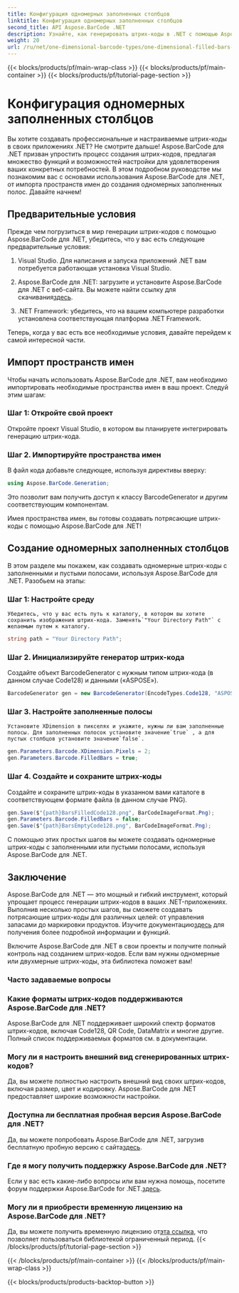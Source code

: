 ```yaml
---
title: Конфигурация одномерных заполненных столбцов
linktitle: Конфигурация одномерных заполненных столбцов
second_title: API Aspose.BarCode .NET
description: Узнайте, как генерировать штрих-коды в .NET с помощью Aspose.BarCode для .NET. Это подробное руководство охватывает все от импорта пространств имен до создания одномерных штрих-кодов.
weight: 20
url: /ru/net/one-dimensional-barcode-types/one-dimensional-filled-bars-configuration/
---
```


{{< blocks/products/pf/main-wrap-class >}}
{{< blocks/products/pf/main-container >}}
{{< blocks/products/pf/tutorial-page-section >}}

# Конфигурация одномерных заполненных столбцов


Вы хотите создавать профессиональные и настраиваемые штрих-коды в своих приложениях .NET? Не смотрите дальше! Aspose.BarCode для .NET призван упростить процесс создания штрих-кодов, предлагая множество функций и возможностей настройки для удовлетворения ваших конкретных потребностей. В этом подробном руководстве мы познакомим вас с основами использования Aspose.BarCode для .NET, от импорта пространств имен до создания одномерных заполненных полос. Давайте начнем!

## Предварительные условия

Прежде чем погрузиться в мир генерации штрих-кодов с помощью Aspose.BarCode для .NET, убедитесь, что у вас есть следующие предварительные условия:

1. Visual Studio. Для написания и запуска приложений .NET вам потребуется работающая установка Visual Studio.

2.  Aspose.BarCode для .NET: загрузите и установите Aspose.BarCode для .NET с веб-сайта. Вы можете найти ссылку для скачивания[здесь](https://releases.aspose.com/barcode/net/).

3. .NET Framework: убедитесь, что на вашем компьютере разработки установлена соответствующая платформа .NET Framework.

Теперь, когда у вас есть все необходимые условия, давайте перейдем к самой интересной части.

## Импорт пространств имен

Чтобы начать использовать Aspose.BarCode для .NET, вам необходимо импортировать необходимые пространства имен в ваш проект. Следуй этим шагам:

### Шаг 1: Откройте свой проект
   Откройте проект Visual Studio, в котором вы планируете интегрировать генерацию штрих-кода.

### Шаг 2. Импортируйте пространства имен
   В файл кода добавьте следующее, используя директивы вверху:

   ```csharp
   using Aspose.BarCode.Generation;
   ```

   Это позволит вам получить доступ к классу BarcodeGenerator и другим соответствующим компонентам.

Имея пространства имен, вы готовы создавать потрясающие штрих-коды с помощью Aspose.BarCode для .NET!

## Создание одномерных заполненных столбцов

В этом разделе мы покажем, как создавать одномерные штрих-коды с заполненными и пустыми полосами, используя Aspose.BarCode для .NET. Разобьем на этапы:

### Шаг 1: Настройте среду
    Убедитесь, что у вас есть путь к каталогу, в котором вы хотите сохранить изображения штрих-кода. Заменять`"Your Directory Path"` с желаемым путем к каталогу.

   ```csharp
   string path = "Your Directory Path";
   ```

### Шаг 2. Инициализируйте генератор штрих-кода
   Создайте объект BarcodeGenerator с нужным типом штрих-кода (в данном случае Code128) и данными («ASPOSE»).

   ```csharp
   BarcodeGenerator gen = new BarcodeGenerator(EncodeTypes.Code128, "ASPOSE");
   ```

### Шаг 3. Настройте заполненные полосы
    Установите XDimension в пикселях и укажите, нужны ли вам заполненные полосы. Для заполненных полосок установите значение`true` , а для пустых столбцов установите значение`false`.

   ```csharp
   gen.Parameters.Barcode.XDimension.Pixels = 2;
   gen.Parameters.Barcode.FilledBars = true;
   ```

### Шаг 4. Создайте и сохраните штрих-коды
   Создайте и сохраните штрих-коды в указанном вами каталоге в соответствующем формате файла (в данном случае PNG).

   ```csharp
   gen.Save($"{path}BarsFilledCode128.png", BarCodeImageFormat.Png);
   gen.Parameters.Barcode.FilledBars = false;
   gen.Save($"{path}BarsEmptyCode128.png", BarCodeImageFormat.Png);
   ```

С помощью этих простых шагов вы можете создавать одномерные штрих-коды с заполненными или пустыми полосами, используя Aspose.BarCode для .NET.

## Заключение

Aspose.BarCode для .NET — это мощный и гибкий инструмент, который упрощает процесс генерации штрих-кодов в ваших .NET-приложениях. Выполнив несколько простых шагов, вы сможете создавать потрясающие штрих-коды для различных целей: от управления запасами до маркировки продуктов. Изучите документацию[здесь](https://reference.aspose.com/barcode/net/) для получения более подробной информации и функций.

Включите Aspose.BarCode для .NET в свои проекты и получите полный контроль над созданием штрих-кодов. Если вам нужны одномерные или двухмерные штрих-коды, эта библиотека поможет вам!

### Часто задаваемые вопросы

### Какие форматы штрих-кодов поддерживаются Aspose.BarCode для .NET?
Aspose.BarCode для .NET поддерживает широкий спектр форматов штрих-кодов, включая Code128, QR Code, DataMatrix и многие другие. Полный список поддерживаемых форматов см. в документации.

### Могу ли я настроить внешний вид сгенерированных штрих-кодов?
Да, вы можете полностью настроить внешний вид своих штрих-кодов, включая размер, цвет и кодировку. Aspose.BarCode для .NET предоставляет широкие возможности настройки.

### Доступна ли бесплатная пробная версия Aspose.BarCode для .NET?
Да, вы можете попробовать Aspose.BarCode для .NET, загрузив бесплатную пробную версию с сайта[здесь](https://releases.aspose.com/).

### Где я могу получить поддержку Aspose.BarCode для .NET?
 Если у вас есть какие-либо вопросы или вам нужна помощь, посетите форум поддержки Aspose.BarCode for .NET.[здесь](https://forum.aspose.com/c/barcode/13).

### Могу ли я приобрести временную лицензию на Aspose.BarCode для .NET?
 Да, вы можете получить временную лицензию от[эта ссылка](https://purchase.aspose.com/temporary-license/), что позволяет пользоваться библиотекой ограниченный период.
{{< /blocks/products/pf/tutorial-page-section >}}

{{< /blocks/products/pf/main-container >}}
{{< /blocks/products/pf/main-wrap-class >}}

{{< blocks/products/products-backtop-button >}}
